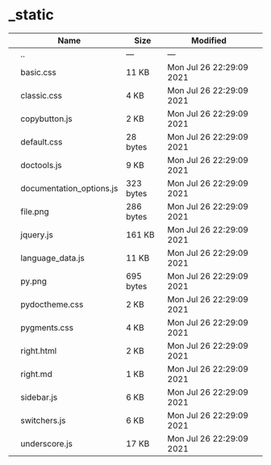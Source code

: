 \_static
========

<table><thead><tr class="header"><th></th><th>Name</th><th>Size</th><th>Modified</th><th></th></tr></thead><tbody><tr class="odd"><td></td><td><span class="goup">..</span></td><td>—</td><td>—</td><td></td></tr><tr class="even"><td></td><td><span class="name">basic.css</span></td><td>11 KB</td><td>Mon Jul 26 22:29:09 2021</td><td></td></tr><tr class="odd"><td></td><td><span class="name">classic.css</span></td><td>4 KB</td><td>Mon Jul 26 22:29:09 2021</td><td></td></tr><tr class="even"><td></td><td><span class="name">copybutton.js</span></td><td>2 KB</td><td>Mon Jul 26 22:29:09 2021</td><td></td></tr><tr class="odd"><td></td><td><span class="name">default.css</span></td><td>28 bytes</td><td>Mon Jul 26 22:29:09 2021</td><td></td></tr><tr class="even"><td></td><td><span class="name">doctools.js</span></td><td>9 KB</td><td>Mon Jul 26 22:29:09 2021</td><td></td></tr><tr class="odd"><td></td><td><span class="name">documentation_options.js</span></td><td>323 bytes</td><td>Mon Jul 26 22:29:09 2021</td><td></td></tr><tr class="even"><td></td><td><span class="name">file.png</span></td><td>286 bytes</td><td>Mon Jul 26 22:29:09 2021</td><td></td></tr><tr class="odd"><td></td><td><span class="name">jquery.js</span></td><td>161 KB</td><td>Mon Jul 26 22:29:09 2021</td><td></td></tr><tr class="even"><td></td><td><span class="name">language_data.js</span></td><td>11 KB</td><td>Mon Jul 26 22:29:09 2021</td><td></td></tr><tr class="odd"><td></td><td><span class="name">py.png</span></td><td>695 bytes</td><td>Mon Jul 26 22:29:09 2021</td><td></td></tr><tr class="even"><td></td><td><span class="name">pydoctheme.css</span></td><td>2 KB</td><td>Mon Jul 26 22:29:09 2021</td><td></td></tr><tr class="odd"><td></td><td><span class="name">pygments.css</span></td><td>4 KB</td><td>Mon Jul 26 22:29:09 2021</td><td></td></tr><tr class="even"><td></td><td><span class="name">right.html</span></td><td>2 KB</td><td>Mon Jul 26 22:29:09 2021</td><td></td></tr><tr class="odd"><td></td><td><span class="name">right.md</span></td><td>1 KB</td><td>Mon Jul 26 22:29:09 2021</td><td></td></tr><tr class="even"><td></td><td><span class="name">sidebar.js</span></td><td>6 KB</td><td>Mon Jul 26 22:29:09 2021</td><td></td></tr><tr class="odd"><td></td><td><span class="name">switchers.js</span></td><td>6 KB</td><td>Mon Jul 26 22:29:09 2021</td><td></td></tr><tr class="even"><td></td><td><span class="name">underscore.js</span></td><td>17 KB</td><td>Mon Jul 26 22:29:09 2021</td><td></td></tr></tbody></table>
